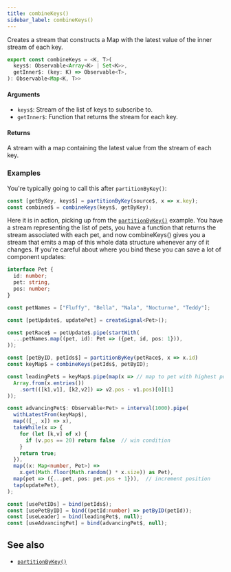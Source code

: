 ```yaml
---
title: combineKeys()
sidebar_label: combineKeys()
---
```


Creates a stream that constructs a Map with the latest value of the inner stream
of each key.

```ts
export const combineKeys = <K, T>(
  keys$: Observable<Array<K> | Set<K>>,
  getInner$: (key: K) => Observable<T>,
): Observable<Map<K, T>>
```

#### Arguments

- `keys$`: Stream of the list of keys to subscribe to.
- `getInner$`: Function that returns the stream for each key.

#### Returns

A stream with a map containing the latest value from the stream of each key.

### Examples

You're typically going to call this after `partitionByKey()`:

```ts
const [getByKey, keys$] = partitionByKey(source$, x => x.key);
const combined$ = combineKeys(keys$, getByKey);
```

Here it is in action, picking up from the [`partitionByKey()`](partitionByKey)
example. You have a stream representing the list of pets, you have a function
that returns the stream associated with each pet, and now combineKeys() gives
you a stream that emits a map of this whole data structure whenever any of it
changes. If you're careful about where you bind these you can save a lot of
component updates:

```ts
interface Pet {
  id: number;
  pet: string,
  pos: number;
}

const petNames = ["Fluffy", "Bella", "Nala", "Nocturne", "Teddy"];

const [petUpdate$, updatePet] = createSignal<Pet>();

const petRace$ = petUpdate$.pipe(startWith(
  ...petNames.map((pet, id): Pet => ({pet, id, pos: 1})),
));

const [petByID, petIds$] = partitionByKey(petRace$, x => x.id)
const keyMap$ = combineKeys(petIds$, petByID);

const leadingPet$ = keyMap$.pipe(map(x => // map to pet with highest pos
  Array.from(x.entries())
    .sort(([k1,v1], [k2,v2]) => v2.pos - v1.pos)[0][1]
));

const advancingPet$: Observable<Pet> = interval(1000).pipe(
  withLatestFrom(keyMap$),
  map(([_, x]) => x),
  takeWhile(x => {
    for (let [k,v] of x) {
      if (v.pos == 20) return false  // win condition
    }
    return true;
  }),
  map((x: Map<number, Pet>) =>
    x.get(Math.floor(Math.random() * x.size)) as Pet),
  map(pet => ({...pet, pos: pet.pos + 1})),  // increment position
  tap(updatePet),
);

const [usePetIDs] = bind(petIds$);
const [usePetByID] = bind((petId:number) => petByID(petId));
const [useLeader] = bind(leadingPet$, null);
const [useAdvancingPet] = bind(advancingPet$, null);
```

## See also

- [`partitionByKey()`](partitionByKey)
